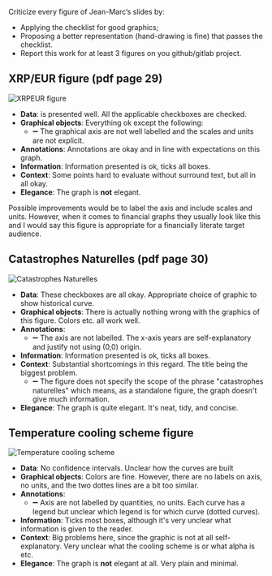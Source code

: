 Criticize every figure of Jean-Marc’s slides by:
  - Applying the checklist for good graphics;
  - Proposing a better representation (hand-drawing is fine) that passes the checklist.
- Report this work for at least 3 figures on you github/gitlab project.


## XRP/EUR figure (pdf page 29)

![XRPEUR figure](https://gits-15.sys.kth.se/storage/user/13601/files/6f533889-27be-4fc6-aa4e-4577ed494929)


- **Data**: is presented well. All the applicable checkboxes are checked.
- **Graphical objects**: Everything ok except the following:
  - :heavy_minus_sign: The graphical axis are not well labelled and the scales and units are not explicit.
- **Annotations**: Annotations are okay and in line with expectations on this graph.
- **Information**: Information presented is ok, ticks all boxes.
- **Context**: Some points hard to evaluate without surround text, but all in all okay.
- **Elegance**: The graph is **not** elegant.

Possible improvements would be to label the axis and include scales and units. However, when it comes to financial graphs 
they usually look like this and I would say this figure is appropriate for a financially literate target audience. 

## Catastrophes Naturelles (pdf page 30)

![Catastrophes Naturelles](https://github.com/nordqvig/SMPE_Georgios_Public/blob/main/Homework%20week%202/Catastrophes%20Naturelles%20figure.png)

- **Data**: These checkboxes are all okay. Appropriate choice of graphic to show historical curve.
- **Graphical objects**: There is actually nothing wrong with the graphics of this figure. Colors etc. all work well.
- **Annotations**:  
  - :heavy_minus_sign: The axis are not labelled. The x-axis years are self-explanatory and justify not using (0,0) origin. 
- **Information**: Information presented is ok, ticks all boxes.
- **Context**: Substantial shortcomings in this regard. The title being the biggest problem.
  - :heavy_minus_sign: The figure does not specify the scope of the phrase "catastrophes naturelles" which means, as a standalone figure, the graph doesn't give much information. 
- **Elegance**: The graph is quite elegant. It's neat, tidy, and concise. 

## Temperature cooling scheme figure

![Temperature cooling scheme](https://github.com/nordqvig/SMPE_Georgios_Public/blob/main/Homework%20week%202/Alpha%20values%20figure.png)

- **Data**: No confidence intervals. Unclear how the curves are built 
- **Graphical objects**: Colors are fine. However, there are no labels on axis, no units, and the two dottes lines are a bit too similar.
- **Annotations**:  
  - :heavy_minus_sign: Axis are not labelled by quantities, no units. Each curve has a legend but unclear which legend is for which curve (dotted curves).
- **Information**: Ticks most boxes, although it's very unclear what information is given to the reader. 
- **Context**: Big problems here, since the graphic is not at all self-explanatory. Very unclear what the cooling scheme is or what alpha is etc. 
- **Elegance**: The graph is **not** elegant at all. Very plain and minimal.